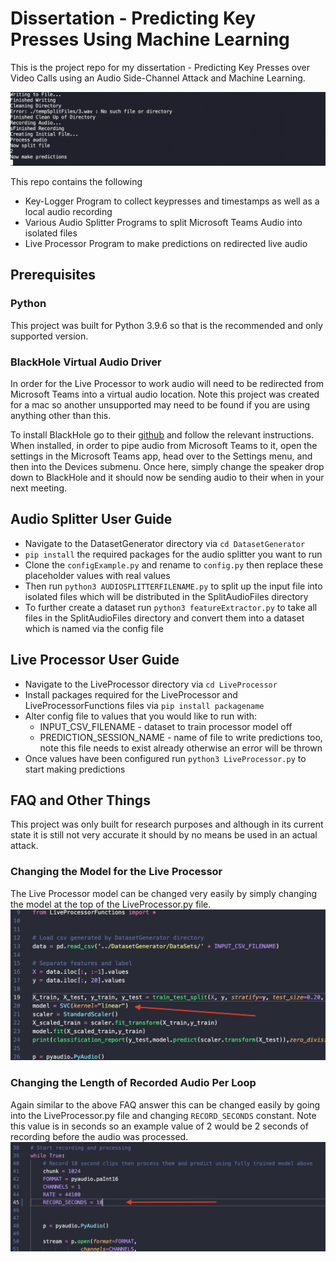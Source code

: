 # Dissertation - Predicting Key Presses Using Machine Learning

This is the project repo for my dissertation - Predicting Key Presses over Video Calls using an Audio Side-Channel Attack and Machine Learning.

![animated_gif_of_live_processor](./DocumentationAssets/Live_Processor_In_Action.gif)

This repo contains the following
* Key-Logger Program to collect keypresses and timestamps as well as a local audio recording
* Various Audio Splitter Programs to split Microsoft Teams Audio into isolated files
* Live Processor Program to make predictions on redirected live audio

## Prerequisites
### Python
This project was built for Python 3.9.6 so that is the recommended and only supported version.
### BlackHole Virtual Audio Driver
In order for the Live Processor to work audio will need to be redirected from Microsoft Teams into a virtual audio location. Note this project was created for a mac so another unsupported may need to be found if you are using anything other than this.

To install BlackHole go to their [github](https://github.com/ExistentialAudio/BlackHole) and follow the relevant instructions. When installed, in order to pipe audio from Microsoft Teams to it, open the settings in the Microsoft Teams app, head over to the Settings menu, and then into the Devices submenu. Once here, simply change the speaker drop down to BlackHole and it should now be sending audio to their when in your next meeting.

## Audio Splitter User Guide
- Navigate to the DatasetGenerator directory via `cd DatasetGenerator`
- `pip install` the required packages for the audio splitter you want to run
- Clone the `configExample.py` and rename to `config.py` then replace these placeholder values with real values
- Then run `python3 AUDIOSPLITTERFILENAME.py` to split up the input file into isolated files which will be distributed in the SplitAudioFiles directory
- To further create a dataset run `python3 featureExtractor.py` to take all files in the SplitAudioFiles directory and convert them into a dataset which is named via the config file

## Live Processor User Guide
- Navigate to the LiveProcessor directory via `cd LiveProcessor`
- Install packages required for the LiveProcessor and LiveProcessorFunctions files via `pip install packagename`
- Alter config file to values that you would like to run with:
    * INPUT_CSV_FILENAME - dataset to train processor model off
    * PREDICTION_SESSION_NAME - name of file to write predictions too, note this file needs to exist already otherwise an error will be thrown
- Once values have been configured run `python3 LiveProcessor.py` to start making predictions

## FAQ and Other Things
This project was only built for research purposes and although in its current state it is still not very accurate it should by no means be used in an actual attack.

### Changing the Model for the Live Processor
The Live Processor model can be changed very easily by simply changing the model at the top of the LiveProcessor.py file.
![image showing how easy it is to change model](./DocumentationAssets/easy_to_change_model.png)

### Changing the Length of Recorded Audio Per Loop
Again similar to the above FAQ answer this can be changed easily by going into the LiveProcessor.py file and changing `RECORD_SECONDS` constant. Note this value is in seconds so an example value of 2 would be 2 seconds of recording before the audio was processed.
![Image showing how east it is to change time](./DocumentationAssets/easy_to_change_time.png)







